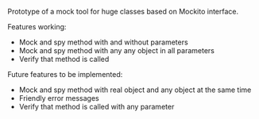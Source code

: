 Prototype of a mock tool for huge classes based on Mockito interface.

Features working:
 - Mock and spy method with and without parameters
 - Mock and spy method with any any object in all parameters
 - Verify that method is called

Future features to be implemented:
 - Mock and spy method with real object and any object at the same time
 - Friendly error messages
 - Verify that method is called with any parameter
